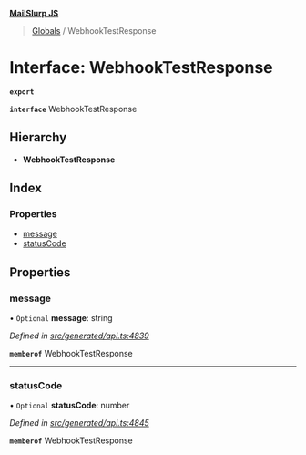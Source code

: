 **[MailSlurp JS](../README.md)**

> [Globals](../README.md) / WebhookTestResponse

# Interface: WebhookTestResponse

**`export`** 

**`interface`** WebhookTestResponse

## Hierarchy

* **WebhookTestResponse**

## Index

### Properties

* [message](webhooktestresponse.md#message)
* [statusCode](webhooktestresponse.md#statuscode)

## Properties

### message

• `Optional` **message**: string

*Defined in [src/generated/api.ts:4839](https://github.com/mailslurp/mailslurp-client/blob/8d5c17f/src/generated/api.ts#L4839)*

**`memberof`** WebhookTestResponse

___

### statusCode

• `Optional` **statusCode**: number

*Defined in [src/generated/api.ts:4845](https://github.com/mailslurp/mailslurp-client/blob/8d5c17f/src/generated/api.ts#L4845)*

**`memberof`** WebhookTestResponse
